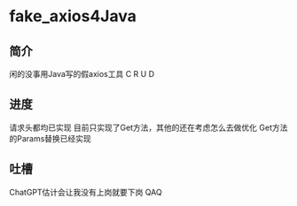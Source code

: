 # fake_axios4Java
## 简介
闲的没事用Java写的假axios工具
C
R
U
D

## 进度
请求头都均已实现
目前只实现了Get方法，其他的还在考虑怎么去做优化
Get方法的Params替换已经实现
## 吐槽
ChatGPT估计会让我没有上岗就要下岗 QAQ
